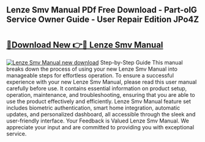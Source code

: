 ## Lenze Smv Manual PDf Free Download - Part-olG Service Owner Guide - User Repair Edition JPo4Z

# <h2><a href="http://bc14824.oget.top/?id=Lenze+Smv+Manual">🔗Download New 👉🔴 Lenze Smv Manual</a></h2>

[![Lenze Smv Manual new download](https://i.imgur.com/5g1atiW.png)](http://bc14824.oget.top/?id=Lenze+Smv+Manual)
Step-by-Step Guide This manual breaks down the process of using your new Lenze Smv Manual into manageable steps for effortless operation. To ensure a successful experience with your new Lenze Smv Manual, please read this user manual carefully before use. It contains essential information on product setup, operation, maintenance, and troubleshooting, ensuring that you are able to use the product effectively and efficiently. Lenze Smv Manual feature set includes biometric authentication, smart home integration, automatic updates, and personalized dashboard, all accessible through the sleek and user-friendly interface. Your Feedback is Valued Lenze Smv Manual. We appreciate your input and are committed to providing you with exceptional service.
